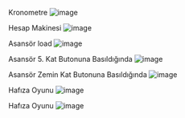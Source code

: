 Kronometre
![image](https://github.com/user-attachments/assets/6081fffe-5c47-4c66-bf40-66d9fa8d9295)

Hesap Makinesi
![image](https://github.com/user-attachments/assets/f173c3e8-fd7c-4006-9055-05adbb9acc3c)

Asansör load
![image](https://github.com/user-attachments/assets/e9534868-9a97-44c5-ab83-a4521254bd51)

Asansör 5. Kat Butonuna Basıldığında
![image](https://github.com/user-attachments/assets/0152f0f3-2abb-4de8-8267-c41c3b7792c6)

Asansör Zemin Kat Butonuna Basıldığında
![image](https://github.com/user-attachments/assets/de46608e-ced2-4f10-8066-30f388da0fb0)

Hafıza Oyunu
![image](https://github.com/user-attachments/assets/c8d74eea-2704-4f8f-945d-9164add86386)

Hafıza Oyunu
![image](https://github.com/user-attachments/assets/8a2ca699-77e3-4709-855f-d1224b1b53fb)






